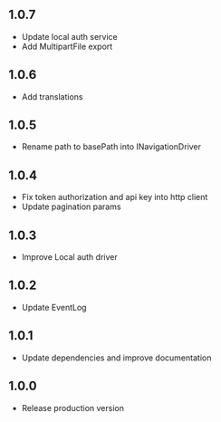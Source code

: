 ## 1.0.7

* Update local auth service
* Add MultipartFile export

## 1.0.6

* Add translations

## 1.0.5

* Rename path to basePath into INavigationDriver

## 1.0.4

* Fix token authorization and api key into http client
* Update pagination params

## 1.0.3

* Improve Local auth driver

## 1.0.2

* Update EventLog

## 1.0.1

* Update dependencies and improve documentation

## 1.0.0

* Release production version
